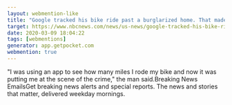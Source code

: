 ```yaml
---
layout: webmention-like
title: "Google tracked his bike ride past a burglarized home. That made him a suspect."
target: https://www.nbcnews.com/news/us-news/google-tracked-his-bike-ride-past-burglarized-home-made-him-n1151761
date: 2020-03-09 18:04:22
tags: [webmentions]
generator: app.getpocket.com
webmention: true
---
```



&quot;I was using an app to see how many miles I rode my bike and now it was putting me at the scene of the crime,&quot; the man said.Breaking News EmailsGet breaking news alerts and special reports. The news and stories that matter, delivered weekday mornings.




